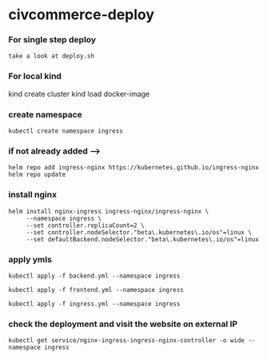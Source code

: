 # civcommerce-deploy

### For single step deploy
```
take a look at deploy.sh
```

### For local kind
kind create cluster
kind load docker-image <img>

### create namespace
```
kubectl create namespace ingress
```

### if not already added -->
```
helm repo add ingress-nginx https://kubernetes.github.io/ingress-nginx
helm repo update
```

### install nginx
```
helm install nginx-ingress ingress-nginx/ingress-nginx \
     --namespace ingress \
     --set controller.replicaCount=2 \
     --set controller.nodeSelector."beta\.kubernetes\.io/os"=linux \
     --set defaultBackend.nodeSelector."beta\.kubernetes\.io/os"=linux
```

### apply ymls
```
kubectl apply -f backend.yml --namespace ingress
```
```
kubectl apply -f frontend.yml --namespace ingress
```
```
kubectl apply -f ingress.yml --namespace ingress
```
### check the deployment and visit the website on external IP
```
kubectl get service/nginx-ingress-ingress-nginx-controller -o wide --namespace ingress
```
